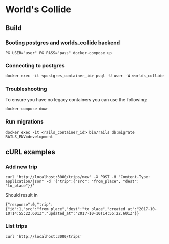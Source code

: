 # World's Collide

## Build

### Booting postgres and worlds_collide backend
```
PG_USER="user" PG_PASS="pass" docker-compose up
```

### Connecting to postgres
```
docker exec -it <postgres_container_id> psql -U user -W worlds_collide
```

### Troubleshooting
To ensure you have no legacy containers you can use the following:
```
docker-compose down
```

### Run migrations

```
docker exec -it <rails_container_id> bin/rails db:migrate RAILS_ENV=development
```

## cURL examples

### Add new trip
```
curl 'http://localhost:3000/trips/new' -X POST -H "Content-Type: application/json" -d '{"trip":{"src": "from_place", "dest": "to_place"}}'
```
Should result in
```
{"response":0,"trip":{"id":1,"src":"from_place","dest":"to_place","created_at":"2017-10-10T14:55:22.601Z","updated_at":"2017-10-10T14:55:22.601Z"}}
```

### List trips
```
curl 'http://localhost:3000/trips'
```
